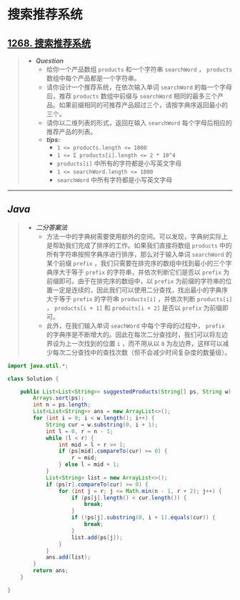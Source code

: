 # 搜索推荐系统

## [1268. 搜索推荐系统](https://leetcode.cn/problems/search-suggestions-system/)

> - ***Question***
>   - 给你一个产品数组 `products` 和一个字符串 `searchWord` ， `products` 数组中每个产品都是一个字符串。
>   - 请你设计一个推荐系统，在依次输入单词 `searchWord` 的每一个字母后，推荐 `products` 数组中前缀与 `searchWord` 相同的最多三个产品。如果前缀相同的可推荐产品超过三个，请按字典序返回最小的三个。
>   - 请你以二维列表的形式，返回在输入 `searchWord` 每个字母后相应的推荐产品的列表。
>   - ***tips:***
>     - `1 <= products.length <= 1000`
>     - `1 <= Σ products[i].length <= 2 * 10^4`
>     - `products[i]` 中所有的字符都是小写英文字母
>     - `1 <= searchWord.length <= 1000`
>     - `searchWord` 中所有字符都是小写英文字母

---

## *Java*

> - ***二分答案法***
>   - 方法一中的字典树需要使用额外的空间。可以发现，字典树实际上是帮助我们完成了排序的工作。如果我们直接将数组 `products` 中的所有字符串按照字典序进行排序，那么对于输入单词 `searchWord` 的某个前缀 `prefix` ，我们只需要在排完序的数组中找到最小的三个字典序大于等于 `prefix` 的字符串，并依次判断它们是否以 `prefix` 为前缀即可。由于在排完序的数组中，以 `prefix` 为前缀的字符串的位置一定是连续的，因此我们可以使用二分查找，找出最小的字典序大于等于 `prefix` 的字符串 `products[i]` ，并依次判断 `products[i]` ， `products[i + 1]` 和 `products[i + 2]` 是否以 `prefix` 为前缀即可。
>   - 此外，在我们输入单词 `seachWord` 中每个字母的过程中， `prefix` 的字典序是不断增大的。因此在每次二分查找时，我们可以将左边界设为上一次找到的位置 `i` ，而不用从以 `0` 为左边界，这样可以减少每次二分查找中的查找次数（但不会减少时间复杂度的数量级）。

```java
import java.util.*;

class Solution {

    public List<List<String>> suggestedProducts(String[] ps, String w) {
        Arrays.sort(ps);
        int n = ps.length;
        List<List<String>> ans = new ArrayList<>();
        for (int i = 0; i < w.length(); i++) {
            String cur = w.substring(0, i + 1);
            int l = 0, r = n - 1;
            while (l < r) {
                int mid = l + r >> 1;
                if (ps[mid].compareTo(cur) >= 0) {
                    r = mid;
                } else l = mid + 1;
            }
            List<String> list = new ArrayList<>();
            if (ps[r].compareTo(cur) >= 0) {
                for (int j = r; j <= Math.min(n - 1, r + 2); j++) {
                    if (ps[j].length() < cur.length()) {
                        break;
                    }
                    if (!ps[j].substring(0, i + 1).equals(cur)) {
                        break;
                    }
                    list.add(ps[j]);
                }
            }
            ans.add(list);
        }
        return ans;
    }

}
```
